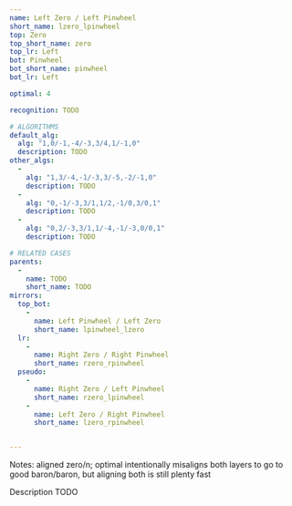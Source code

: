 ```yaml
---
name: Left Zero / Left Pinwheel
short_name: lzero_lpinwheel
top: Zero
top_short_name: zero
top_lr: Left
bot: Pinwheel
bot_short_name: pinwheel
bot_lr: Left

optimal: 4

recognition: TODO

# ALGORITHMS
default_alg:
  alg: "1,0/-1,-4/-3,3/4,1/-1,0"
  description: TODO
other_algs:
  -
    alg: "1,3/-4,-1/-3,3/-5,-2/-1,0"
    description: TODO
  -
    alg: "0,-1/-3,3/1,1/2,-1/0,3/0,1"
    description: TODO
  -
    alg: "0,2/-3,3/1,1/-4,-1/-3,0/0,1"
    description: TODO

# RELATED CASES
parents:
  -
    name: TODO
    short_name: TODO
mirrors:
  top_bot:
    -
      name: Left Pinwheel / Left Zero
      short_name: lpinwheel_lzero
  lr:
    -
      name: Right Zero / Right Pinwheel
      short_name: rzero_rpinwheel
  pseudo:
    -
      name: Right Zero / Left Pinwheel
      short_name: rzero_lpinwheel
    -
      name: Left Zero / Right Pinwheel
      short_name: lzero_rpinwheel


---
```


Notes: aligned zero/n; optimal intentionally misaligns both layers to go to good baron/baron, but aligning both is still plenty fast

Description TODO

